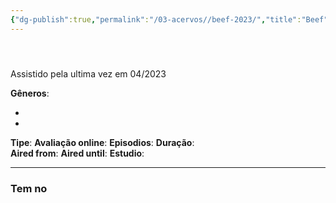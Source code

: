 ```yaml
---
{"dg-publish":true,"permalink":"/03-acervos//beef-2023/","title":"Beef","tags":["✨/📺"],"created":"2023-04-30T15:25:31.664-03:00","updated":"2023-05-01T19:17:51.284-03:00"}
---
```






# 

<p><span data-callout-metadata="" data-callout-fold="" data-callout="success" data-tag-name="div" class="el-div"><div data-callout-metadata="" data-callout-fold="" data-callout="success" class="callout node-insert-event drop-shadow"><div class="callout-title"><div class="callout-icon"><svg width="16" height="16"></svg></div><div class="callout-title-inner">Assistido pela ultima vez em 04/2023</div></div></div></span></p>


**Gêneros**:
<div><ul class="dataview list-view-ul"><li><span></span></li><li><span></span></li></ul></div>



**Tipe**: 
**Avaliação online**: 
**Episodios**: 
**Duração**:  
**Aired from**: 
**Aired until**: 
**Estudio**: 


***
### Tem no 
